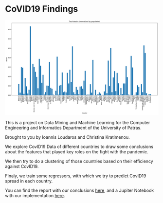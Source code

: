 # CoVID19 Findings
![image](report/images/total%20deaths.png)

This is a project on Data Mining and Machine Learning for the Computer Engineering and Informatics Department of the University of Patras.

Brought to you by Ioannis Loudaros and Christina Kratimenou.

We explore CovID19 Data of different countries to draw some conclusions about the features that played key roles on the fight with the pandemic. 

We then try to do a clustering of those countries based on their efficiency against CovID19.

Finaly, we train some regressors, with which we try to predict CovID19 spread in each country.

You can find the report with our conclusions [here](https://github.com/iloudaros/Data-Mining-and-Machine-Learning-Project/blob/main/report/Report.pdf), and a Jupiter Notebook with our implementation [here](https://github.com/iloudaros/Data-Mining-and-Machine-Learning-Project/blob/main/CoVID19_findings.ipynb).
